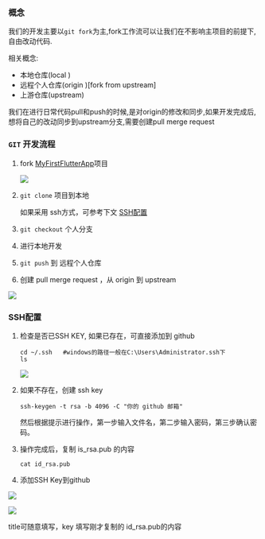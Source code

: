 ### 概念

我们的开发主要以`git fork`为主,fork工作流可以让我们在不影响主项目的前提下,自由改动代码.

相关概念:

-   本地仓库(local )
-   远程个人仓库(origin )[fork from upstream]
-   上游仓库(upstream)

我们在进行日常代码pull和push的时候,是对origin的修改和同步,如果开发完成后,想将自己的改动同步到upstream分支,需要创建pull merge request



### `GIT` 开发流程

1.  fork [MyFirstFlutterApp](https://github.com/yejianxin2015/MyFirstFlutterApp)项目

    ![](https://s3.bmp.ovh/imgs/2022/07/06/a629ac31b3eebb89.png)

2.  `git clone` 项目到本地

    如果采用 ssh方式，可参考下文 [SSH配置](#SSH配置)

3.  `git checkout` 个人分支

4.  进行本地开发

5.  `git push` 到 远程个人仓库

6.  创建 pull merge request ，从 origin 到 upstream

![](https://s3.bmp.ovh/imgs/2022/07/06/2f7aa8ccd8fa99ce.png)



### SSH配置

1.  检查是否已SSH KEY, 如果已存在，可直接添加到 github

    ```
    cd ~/.ssh   #windows的路径一般在C:\Users\Administrator.ssh下
    ls
    ```

    ![](https://s3.bmp.ovh/imgs/2022/07/06/8bceb3ef43ed94c8.png)

2.  如果不存在，创建 ssh key

    ```
    ssh-keygen -t rsa -b 4096 -C "你的 github 邮箱"
    ```

    然后根据提示进行操作，第一步输入文件名，第二步输入密码，第三步确认密码。

3.  操作完成后，复制 is_rsa.pub 的内容

    ```
    cat id_rsa.pub
    ```

4.  添加SSH Key到github

![](https://s3.bmp.ovh/imgs/2022/07/06/559c2a76ae832685.png)

![](https://s3.bmp.ovh/imgs/2022/07/06/41ae719c46db8acd.jpg)

title可随意填写，key 填写刚才复制的 id_rsa.pub的内容



